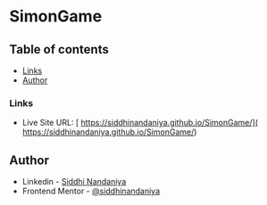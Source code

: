 # SimonGame

## Table of contents

- [Links](#links)
- [Author](#author)

### Links

- Live Site URL: [ https://siddhinandaniya.github.io/SimonGame/]( https://siddhinandaniya.github.io/SimonGame/)

## Author

- Linkedin - [Siddhi Nandaniya](https://www.linkedin.com/in/siddhi-nandaniya/)
- Frontend Mentor - [@siddhinandaniya](https://www.frontendmentor.io/profile/Siddhinandaniya)
